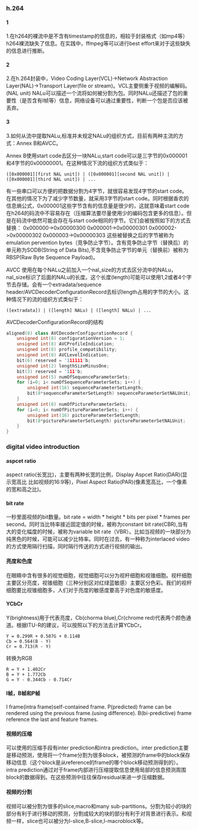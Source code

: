 ### h.264
#### 1
1.在h264的裸流中是不含有timestamp的信息的，相较于封装格式（如mp4等）h264裸流缺失了信息。在实践中，ffmpeg等可以进行best effort来对于这些缺失的信息进行推断。

#### 2
2.在h.264封装中，Video Coding Layer(VCL)->Network Abstraction Layer(NAL)->Transport Layer(file or stream)。VCL主要侧重于视频的编解码。(NAL unit) NALu可以描述一个流将如何被分割为包。同时NALu还描述了包的重要性（是否含有I帧等）信息，网络设备可以通过重要性，判断一个包是否应该被丢弃。

#### 3
3.如何从流中提取NALu,标准并未规定NALu的组织方式，目前有两种主流的方式：Annex B和AVCC。

Annex B使用start code去区分一块NALu,start code可以是三字节的0x000001和4字节的0x00000001。在这种情况下流的组织方式类似于：
```
([0x000001][first NAL unit]) | ([0x000001][second NAL unit]) | ([0x000001][third NAL unit]) | ...
```
有一些串口可以方便的把数据分割为4字节，就很容易发现4字节的start code。在其他的情况下为了减少字节数量，就采用3字节的start code。同时根据香农的信息熵公式，0x000001这些字节含有的信息量是很少的，这就意味着start code在h264的码流中不容易存在（压缩算法要尽量使用少的编码包含更多的信息）。但是在码流中依然可能会存在与start code相同的字节。它们会被按照如下的方式去替换：
0x000000->0x00000300
0x000001->0x00000301
0x000002->0x00000302
0x000003->0x00000303
这些被替换之后的字节被称为emulation pervention bytes（竞争防止字节）。含有竞争防止字节（替换后）的单元称为SODB(String of Data Bits),不含竞争防止字节的单元（替换前）被称为RBSP(Raw Byte Sequence Payload)。

AVCC 使用在每个NALu之前加入一个nal_size的方式去区分流中的NALu，nal_size标识了后面的NALu的长度。这个长度(length)可能可以使用1,2或者4个字节去存储。会有一个extradata/sequence header/AVCDecoderConfigurationRecord去标识length占用的字节的大小。这种情况下的流的组织方式类似于：
```
([extradata]) | ([length] NALu) | ([length] NALu) | ...
```
AVCDecoderConfigurationRecord的结构
```CPP
aligned(8) class AVCDecoderConfigurationRecord { 
    unsigned int(8) configurationVersion = 1; 
    unsigned int(8) AVCProfileIndication; 
    unsigned int(8) profile_compatibility; 
    unsigned int(8) AVCLevelIndication; 
    bit(6) reserved = '111111'b; 
    unsigned int(2) lengthSizeMinusOne; 
    bit(3) reserved = '111'b; 
    unsigned int(5) numOfSequenceParameterSets; 
    for (i=0; i< numOfSequenceParameterSets; i++) { 
        unsigned int(16) sequenceParameterSetLength;          
        bit(8*sequenceParameterSetLength) sequenceParameterSetNALUnit; 
    } 
    unsigned int(8) numOfPictureParameterSets; 
    for (i=0; i< numOfPictureParameterSets; i++) { 
        unsigned int(16) pictureParameterSetLength; 
        bit(8*pictureParameterSetLength) pictureParameterSetNALUnit; 
    }
}
```

### digital video introduction

#### aspcet ratio
aspect ratio(长宽比)，主要有两种长宽的比例，Display Aspcet Ratio(DAR)(显示宽高比 比如视频的16:9等)，Pixel Aspect Ratio(PAR)(像素宽高比，一个像素的宽和高之比)。

#### bit rate
一秒里面视频的bit数量。bit rate = width * height * bits per pixel * frames per second。同时当比特率接近固定值的时候，被称为constant bit rate(CBR),当有大的变化幅度的时候，被称为variable bit rate（VBR）。比如当视频的一块部分为纯黑色的时候，可能可以减少比特率。同时在过去，有一种称为interlaced video的方式使用隔行扫描，同时隔行传送的方式进行视频的输出。

#### 亮度和色度
在眼睛中含有很多的视觉细胞，视觉细胞可以分为视杆细胞和视锥细胞。视杆细胞主要区分亮度，视锥细胞（三种分别区对红绿蓝敏感）主要区分色彩。我们的视杆细胞要比视锥细胞多，人们对于亮度的敏感度要高于对色度的敏感度。

#### YCbCr
Y(brightness)用于代表亮度，Cb(chorma blue),Cr(chrome red)代表两个颜色通道。根据ITU-R的建议，可以按照以下的方法去计算YCbCr。
```
Y = 0.299R + 0.587G + 0.114B
Cb = 0.564(B - Y)
Cr = 0.713(R - Y)
```
转换为RGB
```
R = Y + 1.402Cr
B = Y + 1.772Cb
G = Y - 0.344Cb - 0.714Cr
```

#### I帧，B帧和P帧
I frame(intra frame)self-contained frame. P(predicted) frame can be rendered using the previous frame.(using difference). B(bi-predictive) frame reference the last and feature frames.

#### 视频的压缩
可以使用的压缩手段有inter prediction和intra prediction。inter prediction主要是移动预测，使用将一个frame分割为很多block，被预测的frame中的block保存移动信息（这个block是从reference的frame的哪个block移动预测得到的）。intra prediction通过对于frame内部进行压缩提取信息使用局部的信息预测周围block的数据得到。在这些预测中往往保存residual来进一步压缩数据。

#### 视频的分割
视频可以被分割为很多的slice,macro和many sub-partitions。分割为较小的块的部分有利于进行移动的预测，分割成较大的块的部分有利于对背景进行表示。和视频一样，slice也可以被分为I-slice,B-slice,I-macroblock等。